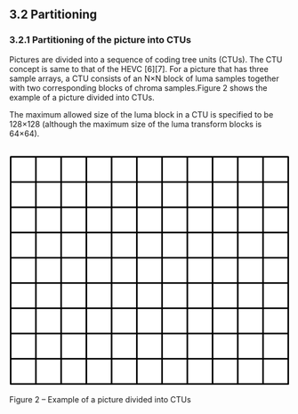 ## 3.2    Partitioning

### 3.2.1    Partitioning of the picture into CTUs

Pictures are divided into a sequence of coding tree units (CTUs). The CTU concept is same to that of the HEVC [6][7]. For a picture that has three sample arrays, a CTU consists of an N×N block of luma samples together with two corresponding blocks of chroma samples.Figure 2 shows the example of a picture divided into CTUs.

The maximum allowed size of the luma block in a CTU is specified to be 128×128 (although the maximum size of the luma transform blocks is 64×64).

​                                ![Fig02](imgs\Fig02.png)

Figure 2 – Example of a picture divided into CTUs

